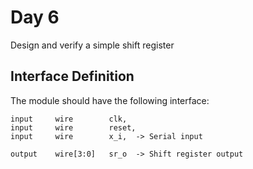 # Day 6

Design and verify a simple shift register

## Interface Definition

The module should have the following interface:

```
input     wire        clk,
input     wire        reset,
input     wire        x_i,  -> Serial input

output    wire[3:0]   sr_o  -> Shift register output
```